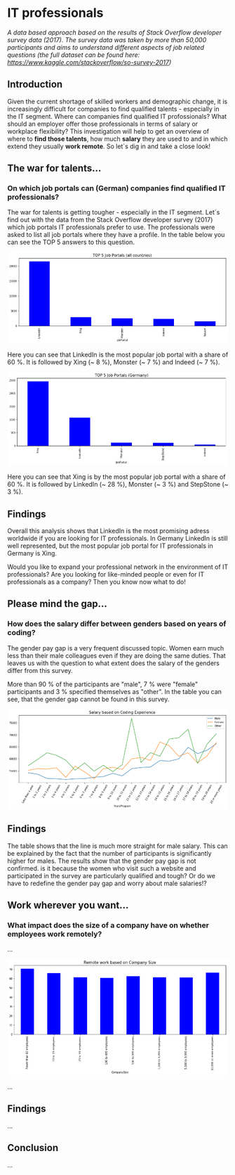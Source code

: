 # IT professionals
*A data based approach based on the results of Stack Overflow developer survey data (2017). The survey data was taken by more than 50,000 participants and aims to understand different aspects of job related questions (the full dataset can be found here: https://www.kaggle.com/stackoverflow/so-survey-2017)*

## Introduction
Given the current shortage of skilled workers and demographic change, it is increasingly difficult for companies to find qualified talents - especially in the IT segment. Where can companies find qualified IT profossionals? What should an employer offer those professionals in terms of salary or workplace flexibility? This investigation will help to get an overview of where to **find those talents**, how much **salary** they are used to and in which extend they usually **work remote**. So let´s dig in and take a close look!

## The war for talents...
### On which job portals can (German) companies find qualified IT professionals?
The war for talents is getting tougher - especially in the IT segment. Let´s find out with the data from the Stack Overflow developer survey (2017) which job portals IT professionals prefer to use. The professionals were asked to list all job portals where they have a profile. In the table below you can see the TOP 5 answers to this question.

![Job Portals - All Countries](/images/JobPortals_all.png)

Here you can see that LinkedIn is the most popular job portal with a share of 60 %. It is followed by Xing (~ 8 %), Monster (~ 7 %) and Indeed (~ 7 %).

![Job Portals - Germany](/images/JobPortals_germany.png)

Here you can see that Xing is by the most popular job portal with a share of 60 %. It is followed by LinkedIn (~ 28 %), Monster (~ 3 %) and StepStone (~ 3 %).

## Findings
Overall this analysis shows that LinkedIn is the most promising adress worldwide if you are looking for IT professionals. In Germany LinkedIn is still well represented, but the most popular job portal for IT professionals in Germany is Xing.

Would you like to expand your professional network in the environment of IT professionals? Are you looking for like-minded people or even  for IT professionals as a company? Then you know now what to do!

## Please mind the gap...
### How does the salary differ between genders based on years of coding?
The gender pay gap is a very frequent discussed topic. Women earn much less than their male colleagues even if they are doing the same duties. That leaves us with the question to what extent does the salary of the genders differ from this survey.

More than 90 % of the participants are "male", 7 % were "female" participants and 3 % specified themselves as "other".  In the table you can see, that the gender gap cannot be found in this survey. 

![Salary Gender](/images/Salary_gender.png)

## Findings
The table shows that the line is much more straight for male salary. This can be explained by the fact that the number of participants is significantly higher for males. The results show that the gender pay gap is not confirmed. is it because the women who visit such a website and participated in the survey are particularly qualified and tough? Or do we have to redefine the gender pay gap and worry about male salaries!?


## Work wherever you want...
### What impact does the size of a company have on whether employees work remotely?


...

![Home Remote](/images/HomeRemote.png)

...

## Findings
...


## Conclusion
...



